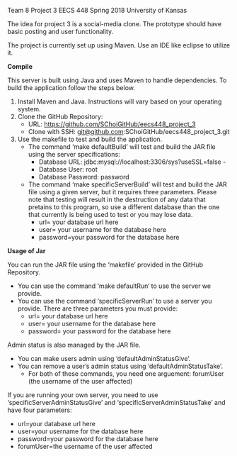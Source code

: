 Team 8 Project 3 EECS 448 Spring 2018 University of Kansas

The idea for project 3 is a social-media clone. The prototype should have basic posting and user functionality.

The project is currently set up using Maven. Use an IDE like eclipse to utilize it.

**Compile**

This server is built using Java and uses Maven to handle dependencies. To build the application follow the steps below.
1. Install Maven and Java. Instructions will vary based on your operating system.
2. Clone the GitHub Repository:
   - URL: https://github.com/SChoiGitHub/eecs448_project_3
   - Clone with SSH: git@github.com:SChoiGitHub/eecs448_project_3.git
3. Use the makefile to test and build the application.
   - The command ‘make defaultBuild’ will test and build the JAR file using the server specifications:
     - Database URL: jdbc:mysql://localhost:3306/sys?useSSL=false -
     - Database User: root
     - Database Password: password
   - The command ‘make specificServerBuild’ will test and build the JAR file using a given server, but it requires three parameters. Please note that testing will result in the destruction of any data that pretains to this program, so use a different database than the one that currently is being used to test or you may lose data.
     - url= your database url here
     - user= your username for the database here
     - password=your password for the database here

**Usage of Jar**

You can run the JAR file using the ‘makefile’ provided in the GitHub Repository.
- You can use the command ‘make defaultRun‘ to use the server we provide.
- You can use the command ‘specificServerRun’ to use a server you provide. There are three parameters you must provide:
  - url= your database url here
  - user= your username for the database here
  - password= your password for the database here

Admin status is also managed by the JAR file.
- You can make users admin using ‘defaultAdminStatusGive’.
- You can remove a user’s admin status using ‘defaultAdminStatusTake’.
  - For both of these commands, you need one arguement: forumUser (the username of the user affected)

If you are running your own server, you need to use ‘specificServerAdminStatusGive’ and ‘specificServerAdminStatusTake’ and have four parameters:
- url=your database url here
- user=your username for the database here
- password=your password for the database here
- forumUser=the username of the user affected
